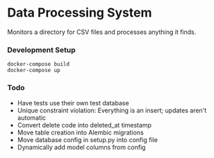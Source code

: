 # Data Processing System
Monitors a directory for CSV files and processes anything it finds.

### Development Setup

    docker-compose build
    docker-compose up

### Todo
* Have tests use their own test database
* Unique constraint violation: Everything is an insert; updates aren't automatic
* Convert delete code into deleted_at timestamp
* Move table creation into Alembic migrations
* Move database config in setup.py into config file
* Dynamically add model columns from config
